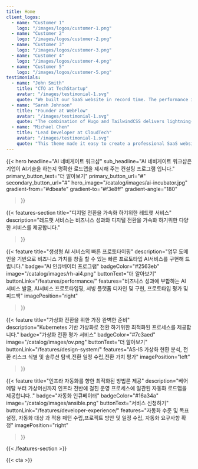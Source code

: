 ```yaml
---
title: Home
client_logos:
  - name: "Customer 1"
    logo: "/images/logos/customer-1.png"
  - name: "Customer 2"
    logo: "/images/logos/customer-2.png"
  - name: "Customer 3"
    logo: "/images/logos/customer-3.png"
  - name: "Customer 4"
    logo: "/images/logos/customer-4.png"
  - name: "Customer 5"
    logo: "/images/logos/customer-5.png"
testimonials:
  - name: "John Smith"
    title: "CTO at TechStartup"
    avatar: "/images/testimonial-1.svg"
    quote: "We built our SaaS website in record time. The performance is incredible, and our users love the modern, clean design."
  - name: "Sarah Johnson"
    title: "Founder at WebFlow"
    avatar: "/images/testimonial-1.svg"
    quote: "The combination of Hugo and TailwindCSS delivers lightning-fast performance. Our website loads instantly, which has significantly improved our conversion rates."
  - name: "Michael Chen"
    title: "Lead Developer at CloudTech"
    avatar: "/images/testimonial-1.svg"
    quote: "This theme made it easy to create a professional SaaS website. The build times are incredibly fast, and the code is clean and maintainable."
---
```


{{< hero 
    headline="AI 네비게이트 워크샵"
    sub_headline="AI 네비게이트 워크샵은 기업이 AI기술을 하는지 명확한 로드맵을 제시해 주는 컨설팅 프로그램 입니다."
    primary_button_text="더 알아보기"
    primary_button_url="#"
    secondary_button_url="#"
    hero_image="/catalog/images/ai-incubator.jpg"
    gradient-from="#dbeafe"
    gradient-to="#f3e8ff"
    gradient-angle="180"
>}}

<!-- {{< client-logos animate="true" >}} -->

{{< features-section 
    title="디지털 전환을 가속화 하기위한 레드햇 서비스"
    description="레드햇 서비스는 비즈니스 성과와 디지털 전환을 가속화 하기위한 다양한 서비스를 제공합니다."
>}}

{{< feature
    title="생성형 AI 서비스의 빠른 프로토타이핑"
    description="업무 도메인을 기반으로 비즈니스 가치를 창출 할 수 있는 빠른 프로토타입 AI서비스를 구현해 드립니다."
    badge="AI 인큐베이터 프로그램"
    badgeColor="#2563eb"
    image="/catalog/images/rh-ai4.png"
    buttonText="더 알아보기"
    buttonLink="/features/performance/"
    features="비즈니스 성과에 부합하는 AI 서비스 발굴, AI서비스 프로토타입핑, 서빙 플랫폼 디자인 및 구현, 프로토타입 평가 및 피드백"
    imagePosition="right"
>}}

{{< feature
    title="가상화 전환을 위한 가장 완벽한 준비"
    description="Kubernetes 기반 가상화로 전환 하기위한 최적화된 프로세스를 제공합니다."
    badge="가상화 전환 평가 서비스"
    badgeColor="#7c3aed"
    image="/catalog/images/ov.png"
    buttonText="더 알아보기"
    buttonLink="/features/design-system/"
    features="AS-IS 가상화 현환 분석, 전환 리스크 식별 및 솔루션 탐색,전환 일정 수립,전환 가치 평가"
    imagePosition="left"
>}}

{{< feature
    title="인프라 자동화를 향한 최적화된 방법론 제공"
    description="베어메탈 부터 가상머신까지 인프라 전반에 걸친 운영 프로세스에 일관된 자동화 로드맵을 제공합니다.."
    badge="자동화 인큐베이터"
    badgeColor="#16a34a"
    image="/catalog/images/ansible.png"
    buttonText="서비스 신청하기"
    buttonLink="/features/developer-experience/"
    features="자동화 수준 및 목표 설정, 자동화 대상 과 적용 패턴 수립,프로젝트 방안 및 일정 수립, 자동화 요구사항 확정"
    imagePosition="right"
>}}

{{< /features-section >}}

<!-- {{< testimonials 
    title="레드햇 서비스 고객"
    description="See how teams are building better websites with our theme."
    animate="true"
    background-color="#f1f5f9"
>}} -->

{{< cta >}}
